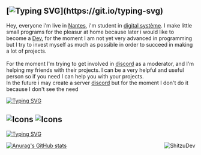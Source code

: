 [![Typing SVG](https://readme-typing-svg.herokuapp.com?font=Fira+Code&pause=1000&color=11DABF&width=435&lines=Hi!+i'm+Shitzu.)](https://git.io/typing-svg)
---
Hey, everyone i'm live in [Nantes](https://www.google.com/maps/place/Nantes/@47.2382327,-1.5603345,12z/data=!3m1!4b1!4m5!3m4!1s0x4805ee81f0a8aead:0x40d37521e0ded30!8m2!3d47.218371!4d-1.553621), i'm student in [digital système](https://www.societe.com/societe/digital-systems-451685820.html). I make little small programs for the pleasur at home because later i would like to become a [Dev](https://www.indeed.com/career-advice/finding-a-job/types-of-developers#:~:text=A%20developer%20is%20a%20technology,for%20applications%20and%20software%20effectively.), for the moment I am not yet very advanced in programming but I try to invest myself as much as possible in order to succeed in making a lot of projects. </br>
</br> For the moment I'm trying to get involved in [discord](https://discord.com/) as a moderator, and I'm helping my friends with their projects. I can be a very helpful and useful person so if you need I can help you with your projects. </br>
In the future i may create a server [discord](https://discord.com/) but for the moment I don't do it because I don't see the need




[![Typing SVG](https://readme-typing-svg.herokuapp.com?font=Fira+Code&duration=1&pause=1000&color=00599C&width=435&lines=Languages)](https://git.io/typing-svg) 

![Icons](https://skillicons.dev/icons?i=cpp) ![Icons](https://skillicons.dev/icons?i=md) </br>
---



[![Typing SVG](https://readme-typing-svg.herokuapp.com?font=Fira+Code&duration=1&pause=1000&color=70A4FC&width=435&lines=Stats)](https://git.io/typing-svg)


<p><img align="right" src="https://github-readme-streak-stats.herokuapp.com/?user=ShitzuDev&theme=tokyonight&hide_border=true" alt="ShitzuDev" /></p>

[![Anurag's GitHub stats](https://github-readme-stats.vercel.app/api?username=ShitzuDev&theme=tokyonight)](https://github.com/ShitzuDev/github-readme-stats)

